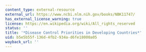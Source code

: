 ```yaml
---
content_type: external-resource
external_url: https://www.ncbi.nlm.nih.gov/books/NBK11747/
has_external_license_warning: true
license: https://en.wikipedia.org/wiki/All_rights_reserved
status: ''
title: '*Disease Control Priorities in Developing Countries*'
uid: b5e5b55f-136d-4fb2-934a-d6fe18000a05
wayback_url: ''
---
```

